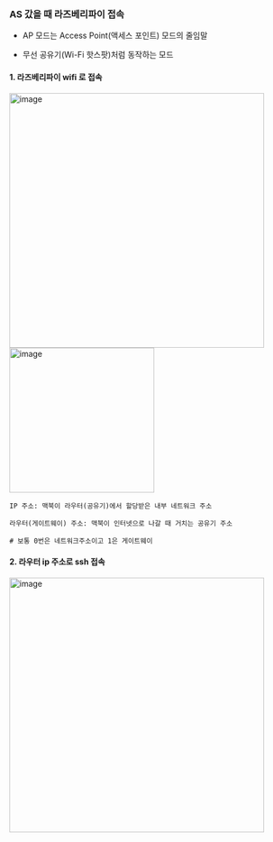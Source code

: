 ### AS 갔을 때 라즈베리파이 접속

- AP 모드는 Access Point(액세스 포인트) 모드의 줄임말

- 무선 공유기(Wi-Fi 핫스팟)처럼 동작하는 모드

#### 1. 라즈베리파이 wifi 로 접속

<img width="452" alt="image" src="https://github.com/user-attachments/assets/0fcd54d1-3e2c-4aa5-98b9-d19d67fd4e15" />




<img width="257" alt="image" src="https://github.com/user-attachments/assets/02cdd9de-bd09-424b-9526-0aeb2374f2ba" />

```
IP 주소: 맥북이 라우터(공유기)에서 할당받은 내부 네트워크 주소

라우터(게이트웨이) 주소: 맥북이 인터넷으로 나갈 때 거치는 공유기 주소

# 보통 0번은 네트워크주소이고 1은 게이트웨이
```

#### 2. 라우터 ip 주소로 ssh 접속

<img width="452" alt="image" src="https://github.com/user-attachments/assets/4e932681-9c95-4ca5-9ae1-afbe8fb6d646" />
